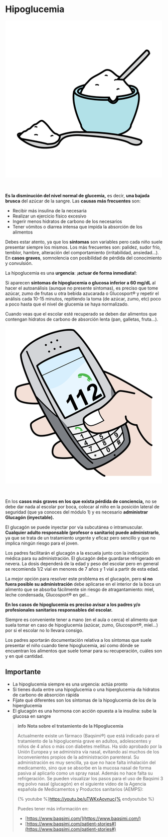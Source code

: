 # Hipoglucemia


![Fig.3.31. Azúcar. Sergio Palao. ARASAAC. Licencia CC BY-NC-SA](img/M3_31.png)


  

**Es la disminución del nivel normal de glucemia,** es decir, **una bajada brusca** del azúcar de la sangre. Las **causas más frecuentes** son:

*   Recibir más insulina de la necesaria
*   Realizar un ejercicio físico excesivo
*   Ingerir menos hidratos de carbono de los necesarios
*   Tener vómitos o diarrea intensa que impida la absorción de los alimentos

Debes estar atento, ya que los **síntomas** son variables pero cada niño suele presentar siempre los mismos. Los más frecuentes son: palidez, sudor frío, temblor, hambre, alteración del comportamiento (irritabilidad, ansiedad...). En **casos graves**, somnolencia con posibilidad de pérdida del conocimiento y convulsión.

La hipoglucemia es una **urgencia**: ¡**actuar de forma inmediata!**:

Si aparecen **síntomas de hipoglucemia o glucosa inferior a 60 mg/dL** al hacer el autoanálisis (aunque no presente síntomas), es preciso que tome azúcar, zumo de frutas u otra bebida azucarada o Glucosport® y repetir el análisis cada 10-15 minutos, repitiendo la toma (de azúcar, zumo, etc) poco a poco hasta que el nivel de glucemia se haya normalizado.

Cuando veas que el escolar esté recuperado se deben dar alimentos que contengan hidratos de carbono de absorción lenta (pan, galletas, fruta…).


![Fig.3.32. Urgencias. Sergio Palao. ARASAAC. Licencia CC BY-NC-SA](img/M3_32.png)


 

En los **casos más graves en los que exista pérdida de conciencia,** no se debe dar nada al escolar por boca, colocar al niño en la posición lateral de seguridad (que ya conoces del módulo 1) y es necesario **administrar Glucagón (inyectable).**

El glucagón se puede inyectar por vía subcutánea o intramuscular. **Cualquier adulto responsable (profesor o sanitario) puede administrarlo**, ya que se trata de un tratamiento urgente y eficaz pero sencillo y que no implica ningún riesgo para el joven.

Los padres facilitarán el glucagón a la escuela junto con la indicación médica para su administración. El glucagón debe guardarse refrigerado en nevera. La dosis dependerá de la edad y peso del escolar pero en general se recomienda 1/2 vial en menores de 7 años y 1 vial a partir de esta edad.

La mejor opción para resolver este problema es el glucagón, pero **si no fuera posible su administración** debe aplicarse en el interior de la boca un alimento que se absorba fácilmente sin riesgo de atragantamiento: miel, leche condensada, Glucosport® en gel…

**En los casos de hipoglucemia es preciso avisar a los padres y/o profesionales sanitarios responsables del escolar.**

Siempre es conveniente tener a mano (en el aula o cerca) el alimento que suela tomar en caso de hipoglucemia (azúcar, zumo, Glucosport®, miel…) por si el escolar no lo llevara consigo.

Los padres aportarán documentación relativa a los síntomas que suele presentar el niño cuando tiene hipoglucemia, así como dónde se encuentran los alimentos que suele tomar para su recuperación, cuáles son y en qué cantidad.

## Importante

*   La hipoglucemia siempre es una urgencia: actúa pronto
*   Si tienes duda entre una hipoglucemia o una hiperglucemia da hidratos de carbono de absorción rápida
*   Fíjate qué diferentes son los síntomas de la hipoglucemia de los de la hiperglucemia
*   El glucagón es una hormona con acción opuesta a la insulina: sube la glucosa en sangre

>**info**
>**Nota sobre el tratamiento de la Hipoglucemia**
>
>Actualmente existe un fármaco (Baqsimi®) que está indicado para el tratamiento de la hipoglucemia grave en adultos, adolescentes y niños de 4 años o más con diabetes mellitus.
>Ha sido aprobado por la Unión Europea y se administra vía nasal, evitando así muchos de los inconvenientes propios de la administración parenteral.
>Su administración es muy sencilla, ya que no hace falta inhalación del medicamento, sino que se absorbe en la mucosa nasal de forma pasiva al aplicarlo como un spray nasal. Además no hace falta su refrigeración.
>Se pueden visualizar los pasos para el uso de Baqsimi 3 mg polvo nasal (glucagón) en el siguiente video de la Agencia española de Medicamentos y Productos sanitarios (AEMPS):
>
>{% youtube %}https://youtu.be/uTWKxAovnuc{% endyoutube %}
>
>Puedes tener más información en:
>
> * [https://www.baqsimi.com/](https://www.baqsimi.com/)
> * [https://www.baqsimi.com/patient-stories#](https://www.baqsimi.com/patient-stories#)

